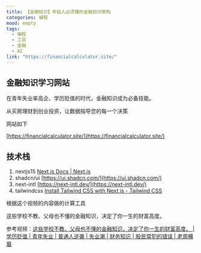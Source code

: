 ```yaml
---
title: 【金融知识】年轻人必须懂的金融知识架构
categories: 编程
mood: empty
tags:
  - 编程
  - 工具
  - 金融
  - AI
link: "https://financialcalculator.site/"
---
```


## 金融知识学习网站

在青年失业率高企、学历贬值的时代，金融知识成为必备技能。

从买房理财到创业投资，让数据指导您的每一个决策

网站如下

[https://financialcalculator.site/](https://financialcalculator.site/)

## 技术栈 

1. nextjs15 [Next.js Docs | Next.js](https://nextjs.org/docs) 
2. shadcn/ui [https://ui.shadcn.com/](https://ui.shadcn.com/) 
3. next-intl [https://next-intl.dev/](https://next-intl.dev/) 
4. tailwindcss [Install Tailwind CSS with Next.js - Tailwind CSS](https://tailwindcss.com/docs/installation/framework-guides/nextjs) 


根据这个视频的内容做的计算工具

这些学校不教、父母也不懂的金融知识，决定了你一生的财富高度。


参考视频：[这些学校不教、父母也不懂的金融知识，决定了你一生的财富高度。 | 学历贬值 | 青年失业 | 普通人逆袭 | 失业潮 | 财务知识 |  股民常犯的错误 | 老周横眉](https://www.youtube.com/watch?v=_KqWctjw9kY) 
